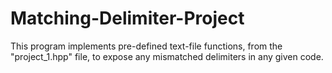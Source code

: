 # Matching-Delimiter-Project
This program implements pre-defined text-file functions, from the "project_1.hpp" file, to expose any mismatched delimiters in any given code.
